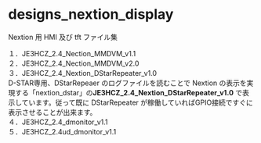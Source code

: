 # designs_nextion_display
Nextion 用 HMI 及び tft ファイル集

１．JE3HCZ_2.4_Nection_MMDVM_v1.1<br>
２．JE3HCZ_2.4_Nection_MMDVM_v2.0<br>
３．JE3HCZ_2.4_Nextion_DStarRepeater_v1.0<br>
    D-STAR専用、DStarRepeaer のログファイルを読むことで Nextion の表示を実現する「nextion_dstar」の<b>JE3HCZ_2.4_Nextion_DStarRepeater_v1.0</b> で表示しています。従って既に DStarRepeater が稼働していればGPIO接続ですぐに表示させることが出来ます。<br>
４．JE3HCZ_2.4_dmonitor_v1.1<br>
５．JE3HCZ_2.4ud_dmonitor_v1.1<br>
